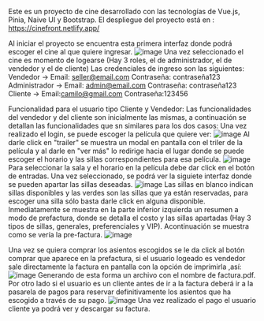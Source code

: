 Este es un proyecto de cine desarrollado con las tecnologías de Vue.js, Pinia, Naive UI y Bootstrap.
El despliegue del proyecto está en : https://cinefront.netlify.app/

Al iniciar el proyecto se encuentra esta primera interfaz donde podrá escoger el cine al que quiere ingresar.
![image](https://user-images.githubusercontent.com/71667791/235728010-438e362e-4200-4842-8cc5-f6a20ff50f40.png)
Una vez seleccionado el cine es momento de logearse (Hay 3 roles, el de administrador, el de vendedor y el de cliente) Las credenciales de ingreso son las siguientes:
Vendedor -> Email: seller@email.com Contraseña: contraseña123
Administrador -> Email: admin@email.com Contraseña: contraseña123
Cliente -> Email:camilo@gmail.com Contraseña:123456

Funcionalidad para el usuario tipo Cliente y Vendedor:
Las funcionalidades del vendedor y del cliente son inicialmente las mismas, a continuación se detallan las funcionalidades que sn similares para los dos casos:
Una vez realizado el login, se puede escoger la película que quiere ver:
![image](https://user-images.githubusercontent.com/71667791/235721218-f651313b-23c2-4418-b0dd-a01d6b1e0827.png)
Al darle click en "trailer" se muestra un modal en pantalla con el triler de la película y al darle en "ver más" lo redirige hacia el lugar donde se puede escoger el horario y las sillas correspondientes para esa película.
![image](https://user-images.githubusercontent.com/71667791/235722086-991f187d-1265-49f3-a501-7c383e7aa9ff.png)
Para seleccionar la sala y el horario en la película debe dar click en el botón de entradas. Una vez seleccionado, se podrá ver la siguiete interfaz donde se pueden apartar las sillas deseadas.
![image](https://user-images.githubusercontent.com/71667791/235722693-f148a2f4-afaf-4cc4-8be1-f577ea57a727.png)
Las sillas en blanco indican sillas disponibles y las verdes son las sillas que ya están reservadas, para escoger una silla sólo basta darle click en alguna disponible.
Inmediatamente se muestra en la parte inferior izquierda un resumen a modo de prefactura, donde se detalla el costo y las sillas apartadas (Hay 3 tipos de sillas, generales, preferenciales y VIP). Acontinuación se muestra como se vería la pre-factura. 
![image](https://user-images.githubusercontent.com/71667791/235723774-dce8297f-3ba3-4337-ab2e-ca98a74c8b5d.png)

Una vez se quiera comprar los asientos escogidos se le da click al botón comprar que aparece en la prefactura, si el usuario logeado es vendedor sale directamente la factura en pantalla con la opción de imprimirla ,así:
![image](https://user-images.githubusercontent.com/71667791/235725557-f7c61fb6-c284-4fa4-81cb-ced3f54f09c5.png)
Generando de esta forma un archivo con el nombre de factura.pdf.
Por otro lado si el usuario es un cliente antes de ir a la factura deberá ir a la pasarela de pagos para reservar definitivamente los asientos que ha escogido a través de su pago.
![image](https://user-images.githubusercontent.com/71667791/235727062-fd961b54-9641-4d13-8071-391ac3347eb2.png)
Una vez realizado el pago el usuario cliente ya podrá ver y descargar su factura.

